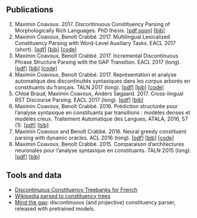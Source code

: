 
## Publications

1. Maximin Coavoux. 2017. Discontinuous Constituency Parsing of Morphologically Rich Languages. PhD thesis. [[pdf soon]]() [[bib]](phd.bib)
2. Maximin Coavoux, Benoît Crabbé. 2017. Multilingual Lexicalized Constituency Parsing with Word-Level Auxiliary Tasks. EACL 2017 (short).
  [[pdf]](http://www.aclweb.org/anthology/E/E17/E17-2053.pdf) [[bib]](http://www.aclweb.org/anthology/E/E17/E17-2053.bib) [[code]](https://github.com/mcoavoux/mtg/)
3. Maximin Coavoux, Benoît Crabbé. 2017. Incremental Discontinuous Phrase Structure Parsing with the GAP Transition. EACL 2017 (long).
  [[pdf]](http://www.aclweb.org/anthology/E/E17/E17-1118.pdf) [[bib]](http://www.aclweb.org/anthology/E/E17/E17-1118.bib) [[code]](https://github.com/mcoavoux/mtg/)
1. Maximin Coavoux, Benoît Crabbé. 2017. Représentation et analyse automatique des discontinuités syntaxiques dans les corpus arborés en constituants du français. TALN 2017 (long).
  [[pdf]](https://hal.archives-ouvertes.fr/hal-01622631/document) [[bib]](https://hal.archives-ouvertes.fr/hal-01622631v1/bibtex) [[code]](https://github.com/mcoavoux/french_disco_data)
1. Chloé Braud, Maximin Coavoux, Anders Søgaard. 2017. Cross-lingual RST Discourse Parsing. EACL 2017 (long).
    [[pdf]](http://aclweb.org/anthology/E17-1028.pdf) [[bib]](http://aclweb.org/anthology/E17-1028.bib)
1. Maximin Coavoux, Benoît Crabbé. 2016. Prédiction structurée pour l’analyse syntaxique en constituants par transitions : modèles denses et modèles creux. Traitement Automatique des Langues, ATALA, 2016, 57 (1).
    [[pdf]](https://hal.archives-ouvertes.fr/hal-01365252/document) [[bib]](https://hal.archives-ouvertes.fr/hal-01365252v1/bibtex)
1. Maximin Coavoux and Benoît Crabbé. 2016. Neural greedy constituent parsing with dynamic oracles. ACL 2016 (long).
    [[pdf]](http://www.aclweb.org/anthology/P/P16/P16-1017.pdf) [[bib]](http://www.aclweb.org/anthology/P/P16/P16-1017.bib) [[code]](https://github.com/mcoavoux/hyparse)
1. Maximin Coavoux, Benoît Crabbé. 2015. Comparaison d’architectures neuronales pour l’analyse syntaxique en constituants. TALN 2015 (long).
    [[pdf]](http://www.llf.cnrs.fr/sites/llf.cnrs.fr/files/biblio/taln-2015-long-025.pdf) [[bib]](https://hal.inria.fr/hal-01174613v1/bibtex)

## Tools and data

* [Discontinuous Constituency Treebanks for French](https://github.com/mcoavoux/french_disco_data)
* [Wikipedia parsed to constituency trees](https://github.com/mcoavoux/wiki_parse)
* [Mind the gap](https://github.com/mcoavoux/mtg): discontinuous (and projective) constituency parser, released with pretrained models.
